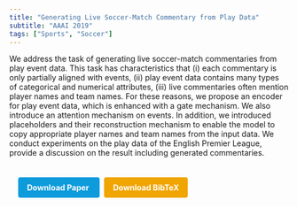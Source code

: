 ```yaml
---
title: "Generating Live Soccer-Match Commentary from Play Data"
subtitle: "AAAI 2019"
tags: ["Sports", "Soccer"]
---
```


We address the task of generating live soccer-match commentaries from play event data. This task has characteristics that (i) each commentary is only partially aligned with events, (ii) play event data contains many types of categorical and numerical attributes, (iii) live commentaries often mention player names and team names. For these reasons, we propose an encoder for play event data, which is enhanced with a gate mechanism. We also introduce an attention mechanism on events. In addition, we introduced placeholders and their reconstruction mechanism to enable the model to copy appropriate player names and team names from the input data. We conduct experiments on the play data of the English Premier League, provide a discussion on the result including generated commentaries.

<div style="margin-top: 1rem; padding: 1rem; display: inline-block;">

  <a href="https://api.semanticscholar.org/CorpusID:57854642" target="_blank" style="background-color: #0d9bdc; color: white; padding: 10px 16px; margin-right: 8px; text-decoration: none; border-radius: 4px; font-weight: bold;">
    Download Paper
  </a>

  <a href="bib/generating-live-soccer-match-commentary-from-play-data.bib" download style="background-color: #f0a500; color: white; padding: 10px 16px; text-decoration: none; border-radius: 4px; font-weight: bold;">
    Download BibTeX
  </a>

</div>
